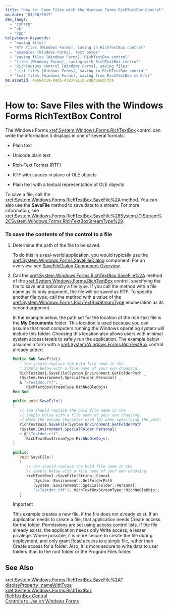 ```yaml
---
title: "How to: Save Files with the Windows Forms RichTextBox Control"
ms.date: "03/30/2017"
dev_langs: 
  - "csharp"
  - "vb"
  - "cpp"
helpviewer_keywords: 
  - "saving files"
  - "RTF files [Windows Forms], saving in RichTextBox control"
  - "examples [Windows Forms], text boxes"
  - "saving files [Windows Forms], RichTextBox control"
  - "files [Windows Forms], saving with RichTextBox control"
  - "RichTextBox control [Windows Forms], saving files"
  - ".rtf files [Windows Forms], saving in RichTextBox control"
  - "text files [Windows Forms], saving from RichTextBox control"
ms.assetid: 4a58ec19-84d1-4383-9110-298c06adcfca
---
```

# How to: Save Files with the Windows Forms RichTextBox Control
The Windows Forms <xref:System.Windows.Forms.RichTextBox> control can write the information it displays in one of several formats:  
  
- Plain text  
  
- Unicode plain text  
  
- Rich-Text Format (RTF)  
  
- RTF with spaces in place of OLE objects  
  
- Plain text with a textual representation of OLE objects  
  
 To save a file, call the <xref:System.Windows.Forms.RichTextBox.SaveFile%2A> method. You can also use the **SaveFile** method to save data to a stream. For more information, see <xref:System.Windows.Forms.RichTextBox.SaveFile%28System.IO.Stream%2CSystem.Windows.Forms.RichTextBoxStreamType%29>.  
  
### To save the contents of the control to a file  
  
1. Determine the path of the file to be saved.  
  
    To do this in a real-world application, you would typically use the <xref:System.Windows.Forms.SaveFileDialog> component. For an overview, see [SaveFileDialog Component Overview](../../../../docs/framework/winforms/controls/savefiledialog-component-overview-windows-forms.md).  
  
2. Call the <xref:System.Windows.Forms.RichTextBox.SaveFile%2A> method of the <xref:System.Windows.Forms.RichTextBox> control, specifying the file to save and optionally a file type. If you call the method with a file name as its only argument, the file will be saved as RTF. To specify another file type, call the method with a value of the <xref:System.Windows.Forms.RichTextBoxStreamType> enumeration as its second argument.  
  
    In the example below, the path set for the location of the rich-text file is the **My Documents** folder. This location is used because you can assume that most computers running the Windows operating system will include this folder. Choosing this location also allows users with minimal system access levels to safely run the application. The example below assumes a form with a <xref:System.Windows.Forms.RichTextBox> control already added.  
  
   ```vb  
   Public Sub SaveFile()  
      ' You should replace the bold file name in the   
      ' sample below with a file name of your own choosing.  
      RichTextBox1.SaveFile(System.Environment.GetFolderPath _  
      (System.Environment.SpecialFolder.Personal) _  
      & "\Testdoc.rtf", _  
         RichTextBoxStreamType.RichNoOleObjs)  
   End Sub  
   ```  
  
   ```csharp  
   public void SaveFile()  
   {  
      // You should replace the bold file name in the   
      // sample below with a file name of your own choosing.  
      // Note the escape character used (@) when specifying the path.  
      richTextBox1.SaveFile(System.Environment.GetFolderPath  
      (System.Environment.SpecialFolder.Personal)  
      + @"\Testdoc.rtf",  
         RichTextBoxStreamType.RichNoOleObjs);  
   }  
   ```  
  
   ```cpp  
   public:  
      void SaveFile()  
      {  
         // You should replace the bold file name in the   
         // sample below with a file name of your own choosing.  
         richTextBox1->SaveFile(String::Concat  
            (System::Environment::GetFolderPath  
            (System::Environment::SpecialFolder::Personal),  
            "\\Testdoc.rtf"), RichTextBoxStreamType::RichNoOleObjs);  
      }  
   ```  
  
   > [!IMPORTANT]
   >  This example creates a new file, if the file does not already exist. If an application needs to create a file, that application needs Create access for the folder. Permissions are set using access control lists. If the file already exists, the application needs only Write access, a lesser privilege. Where possible, it is more secure to create the file during deployment, and only grant Read access to a single file, rather than Create access for a folder. Also, it is more secure to write data to user folders than to the root folder or the Program Files folder.  
  
## See Also  
 <xref:System.Windows.Forms.RichTextBox.SaveFile%2A?displayProperty=nameWithType>  
 <xref:System.Windows.Forms.RichTextBox>  
 [RichTextBox Control](../../../../docs/framework/winforms/controls/richtextbox-control-windows-forms.md)  
 [Controls to Use on Windows Forms](../../../../docs/framework/winforms/controls/controls-to-use-on-windows-forms.md)
